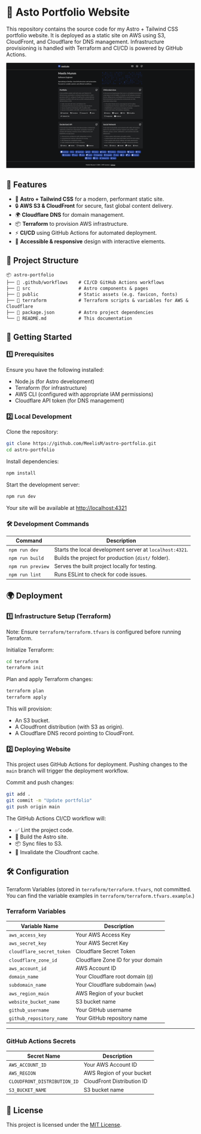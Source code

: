 # 🚀 Asto Portfolio Website

This repository contains the source code for my Astro + Tailwind CSS portfolio website. It is deployed as a static site on AWS using S3, CloudFront, and Cloudflare for DNS management. Infrastructure provisioning is handled with Terraform and CI/CD is powered by GitHub Actions.

![Website Preview](/.github/assets/website.png)

## 📌 Features

- 🚀 **Astro + Tailwind CSS** for a modern, performant static site.
- 🔒 **AWS S3 & CloudFront** for secure, fast global content delivery.
- 🌍 **Cloudflare DNS** for domain management.
- 📦 **Terraform** to provision AWS infrastructure.
- ⚡ **CI/CD** using GitHub Actions for automated deployment.
- 🎨 **Accessible & responsive** design with interactive elements.

## 📂 Project Structure

```
📦 astro-portfolio
├── 📁 .github/workflows    # CI/CD GitHub Actions workflows
├── 📁 src                  # Astro components & pages
├── 📁 public               # Static assets (e.g. favicon, fonts)
├── 📁 terraform            # Terraform scripts & variables for AWS & Cloudflare
├── 📄 package.json         # Astro project dependencies
└── 📄 README.md            # This documentation
```

## 🚀 Getting Started

### 1️⃣ Prerequisites

Ensure you have the following installed:

- Node.js (for Astro development)
- Terraform (for infrastructure)
- AWS CLI (configured with appropriate IAM permissions)
- Cloudflare API token (for DNS management)

### 2️⃣ Local Development

Clone the repository:

```bash
git clone https://github.com/MeelisM/astro-portfolio.git
cd astro-portfolio
```

Install dependencies:

```bash
npm install
```

Start the development server:

```bash
npm run dev
```

Your site will be available at [http://localhost:4321](http://localhost:4321)

### 🛠 Development Commands

| Command           | Description                                              |
| ----------------- | -------------------------------------------------------- |
| `npm run dev`     | Starts the local development server at `localhost:4321`. |
| `npm run build`   | Builds the project for production (`dist/` folder).      |
| `npm run preview` | Serves the built project locally for testing.            |
| `npm run lint`    | Runs ESLint to check for code issues.                    |

## 🌍 Deployment

### 1️⃣ Infrastructure Setup (Terraform)

Note: Ensure `terraform/terraform.tfvars` is configured before running Terraform.

Initialize Terraform:

```bash
cd terraform
terraform init
```

Plan and apply Terraform changes:

```bash
terraform plan
terraform apply
```

This will provision:

- An S3 bucket.
- A Cloudfront distribution (with S3 as origin).
- A Cloudflare DNS record pointing to CloudFront.

### 2️⃣ Deploying Website

This project uses GitHub Actions for deployment. Pushing changes to the `main` branch will trigger the deployment workflow.

Commit and push changes:

```bash
git add .
git commit -m "Update portfolio"
git push origin main
```

The GitHub Actions CI/CD workflow will:

- ✅ Lint the project code.
- 🔨 Build the Astro site.
- 📦 Sync files to S3.
- 🚀 Invalidate the Cloudfront cache.

## 🛠️ Configuration

Terraform Variables (stored in `terraform/terraform.tfvars`, not committed. You can find the variable examples in `terraform/terraform.tfvars.example`.)

### **Terraform Variables**

| Variable Name             | Description                        |
| ------------------------- | ---------------------------------- |
| `aws_access_key`          | Your AWS Access Key                |
| `aws_secret_key`          | Your AWS Secret Key                |
| `cloudflare_secret_token` | Cloudflare Secret Token            |
| `cloudflare_zone_id`      | Cloudflare Zone ID for your domain |
| `aws_account_id`          | AWS Account ID                     |
| `domain_name`             | Your Cloudflare root domain (`@`)  |
| `subdomain_name`          | Your Cloudflare subdomain (`www`)  |
| `aws_region_main`         | AWS Region of your bucket          |
| `website_bucket_name`     | S3 bucket name                     |
| `github_username`         | Your GitHub username               |
| `github_repository_name`  | Your GitHub repository name        |

---

### **GitHub Actions Secrets**

| Secret Name                  | Description                |
| ---------------------------- | -------------------------- |
| `AWS_ACCOUNT_ID`             | Your AWS Account ID        |
| `AWS_REGION`                 | AWS Region of your bucket  |
| `CLOUDFRONT_DISTRIBUTION_ID` | CloudFront Distribution ID |
| `S3_BUCKET_NAME`             | S3 bucket name             |

## 📜 License

This project is licensed under the [MIT License](/LICENSE).

